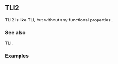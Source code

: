 ##  TLI2 

TLI2 is like TLI, but without any functional properties..

###  See also 

TLI.

###  Examples 